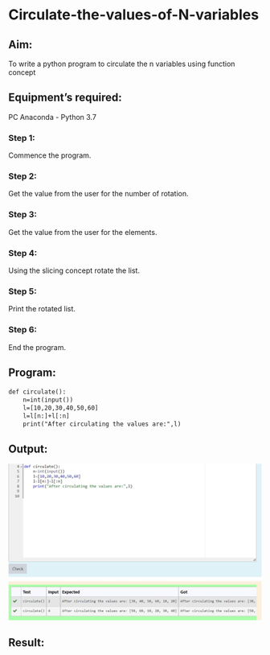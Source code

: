 # Circulate-the-values-of-N-variables
## Aim:
To write a python program to circulate the n variables using function concept
## Equipment’s required:
PC
Anaconda - Python 3.7
### Step 1: 
Commence the program.
### Step 2: 
Get the value from the user for the number of rotation.
### Step 3: 
Get the value from the user for the elements.
### Step 4: 
Using the slicing concept rotate the list.
### Step 5: 
Print the rotated list.
### Step 6: 
End the program.
## Program:
~~~
def circulate():
    n=int(input())
    l=[10,20,30,40,50,60]
    l=l[n:]+l[:n]
    print("After circulating the values are:",l)
~~~
## Output:
![Logo](cir.jpg)
## Result:
